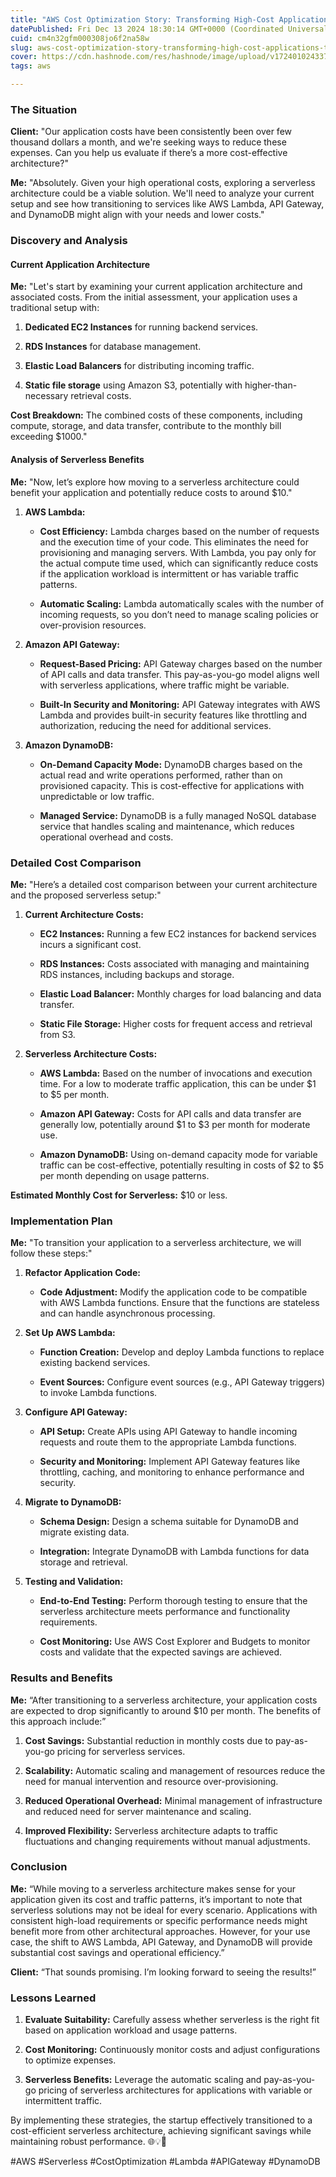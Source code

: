 ```yaml
---
title: "AWS Cost Optimization Story: Transforming High-Cost Applications to Serverless"
datePublished: Fri Dec 13 2024 18:30:14 GMT+0000 (Coordinated Universal Time)
cuid: cm4n32gfm000308jo6f2na58w
slug: aws-cost-optimization-story-transforming-high-cost-applications-to-serverless
cover: https://cdn.hashnode.com/res/hashnode/image/upload/v1724010243370/53190f41-afe2-49c9-9749-31bda7a8d0a2.png
tags: aws

---
```


### The Situation

**Client:** "Our application costs have been consistently been over few thousand dollars a month, and we're seeking ways to reduce these expenses. Can you help us evaluate if there’s a more cost-effective architecture?"

**Me:** "Absolutely. Given your high operational costs, exploring a serverless architecture could be a viable solution. We'll need to analyze your current setup and see how transitioning to services like AWS Lambda, API Gateway, and DynamoDB might align with your needs and lower costs."

### Discovery and Analysis

#### Current Application Architecture

**Me:** "Let's start by examining your current application architecture and associated costs. From the initial assessment, your application uses a traditional setup with:

1. **Dedicated EC2 Instances** for running backend services.
    
2. **RDS Instances** for database management.
    
3. **Elastic Load Balancers** for distributing incoming traffic.
    
4. **Static file storage** using Amazon S3, potentially with higher-than-necessary retrieval costs.
    

**Cost Breakdown:** The combined costs of these components, including compute, storage, and data transfer, contribute to the monthly bill exceeding $1000."

#### Analysis of Serverless Benefits

**Me:** "Now, let’s explore how moving to a serverless architecture could benefit your application and potentially reduce costs to around $10."

1. **AWS Lambda:**
    
    * **Cost Efficiency:** Lambda charges based on the number of requests and the execution time of your code. This eliminates the need for provisioning and managing servers. With Lambda, you pay only for the actual compute time used, which can significantly reduce costs if the application workload is intermittent or has variable traffic patterns.
        
    * **Automatic Scaling:** Lambda automatically scales with the number of incoming requests, so you don’t need to manage scaling policies or over-provision resources.
        
2. **Amazon API Gateway:**
    
    * **Request-Based Pricing:** API Gateway charges based on the number of API calls and data transfer. This pay-as-you-go model aligns well with serverless applications, where traffic might be variable.
        
    * **Built-In Security and Monitoring:** API Gateway integrates with AWS Lambda and provides built-in security features like throttling and authorization, reducing the need for additional services.
        
3. **Amazon DynamoDB:**
    
    * **On-Demand Capacity Mode:** DynamoDB charges based on the actual read and write operations performed, rather than on provisioned capacity. This is cost-effective for applications with unpredictable or low traffic.
        
    * **Managed Service:** DynamoDB is a fully managed NoSQL database service that handles scaling and maintenance, which reduces operational overhead and costs.
        

### Detailed Cost Comparison

**Me:** "Here’s a detailed cost comparison between your current architecture and the proposed serverless setup:"

1. **Current Architecture Costs:**
    
    * **EC2 Instances:** Running a few EC2 instances for backend services incurs a significant cost.
        
    * **RDS Instances:** Costs associated with managing and maintaining RDS instances, including backups and storage.
        
    * **Elastic Load Balancer:** Monthly charges for load balancing and data transfer.
        
    * **Static File Storage:** Higher costs for frequent access and retrieval from S3.
        
2. **Serverless Architecture Costs:**
    
    * **AWS Lambda:** Based on the number of invocations and execution time. For a low to moderate traffic application, this can be under $1 to $5 per month.
        
    * **Amazon API Gateway:** Costs for API calls and data transfer are generally low, potentially around $1 to $3 per month for moderate use.
        
    * **Amazon DynamoDB:** Using on-demand capacity mode for variable traffic can be cost-effective, potentially resulting in costs of $2 to $5 per month depending on usage patterns.
        

**Estimated Monthly Cost for Serverless:** $10 or less.

### Implementation Plan

**Me:** "To transition your application to a serverless architecture, we will follow these steps:"

1. **Refactor Application Code:**
    
    * **Code Adjustment:** Modify the application code to be compatible with AWS Lambda functions. Ensure that the functions are stateless and can handle asynchronous processing.
        
2. **Set Up AWS Lambda:**
    
    * **Function Creation:** Develop and deploy Lambda functions to replace existing backend services.
        
    * **Event Sources:** Configure event sources (e.g., API Gateway triggers) to invoke Lambda functions.
        
3. **Configure API Gateway:**
    
    * **API Setup:** Create APIs using API Gateway to handle incoming requests and route them to the appropriate Lambda functions.
        
    * **Security and Monitoring:** Implement API Gateway features like throttling, caching, and monitoring to enhance performance and security.
        
4. **Migrate to DynamoDB:**
    
    * **Schema Design:** Design a schema suitable for DynamoDB and migrate existing data.
        
    * **Integration:** Integrate DynamoDB with Lambda functions for data storage and retrieval.
        
5. **Testing and Validation:**
    
    * **End-to-End Testing:** Perform thorough testing to ensure that the serverless architecture meets performance and functionality requirements.
        
    * **Cost Monitoring:** Use AWS Cost Explorer and Budgets to monitor costs and validate that the expected savings are achieved.
        

### Results and Benefits

**Me:** “After transitioning to a serverless architecture, your application costs are expected to drop significantly to around $10 per month. The benefits of this approach include:”

1. **Cost Savings:** Substantial reduction in monthly costs due to pay-as-you-go pricing for serverless services.
    
2. **Scalability:** Automatic scaling and management of resources reduce the need for manual intervention and resource over-provisioning.
    
3. **Reduced Operational Overhead:** Minimal management of infrastructure and reduced need for server maintenance and scaling.
    
4. **Improved Flexibility:** Serverless architecture adapts to traffic fluctuations and changing requirements without manual adjustments.
    

### Conclusion

**Me:** “While moving to a serverless architecture makes sense for your application given its cost and traffic patterns, it’s important to note that serverless solutions may not be ideal for every scenario. Applications with consistent high-load requirements or specific performance needs might benefit more from other architectural approaches. However, for your use case, the shift to AWS Lambda, API Gateway, and DynamoDB will provide substantial cost savings and operational efficiency.”

**Client:** “That sounds promising. I’m looking forward to seeing the results!”

### Lessons Learned

1. **Evaluate Suitability:** Carefully assess whether serverless is the right fit based on application workload and usage patterns.
    
2. **Cost Monitoring:** Continuously monitor costs and adjust configurations to optimize expenses.
    
3. **Serverless Benefits:** Leverage the automatic scaling and pay-as-you-go pricing of serverless architectures for applications with variable or intermittent traffic.
    

By implementing these strategies, the startup effectively transitioned to a cost-efficient serverless architecture, achieving significant savings while maintaining robust performance. 🌐💡💸  
  
#AWS #Serverless #CostOptimization #Lambda #APIGateway #DynamoDB